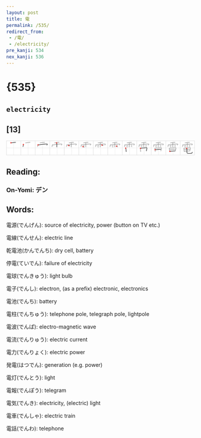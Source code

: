 ```yaml
---
layout: post
title: 電
permalink: /535/
redirect_from:
 - /電/
 - /electricity/
pre_kanji: 534
nex_kanji: 536
---
```


# {535}

## `electricity`

## [13]

<div class="stroke"><img src="../images/E99BBB.png" /></div>

## Reading:

### On-Yomi: デン

## Words:

電源(でんげん): source of electricity, power (button on TV etc.)

電線(でんせん): electric line

乾電池(かんでんち): dry cell, battery

停電(ていでん): failure of electricity

電球(でんきゅう): light bulb

電子(でんし): electron, (as a prefix) electronic, electronics

電池(でんち): battery

電柱(でんちゅう): telephone pole, telegraph pole, lightpole

電波(でんぱ): electro-magnetic wave

電流(でんりゅう): electric current

電力(でんりょく): electric power

発電(はつでん): generation (e.g. power)

電灯(でんとう): light

電報(でんぽう): telegram

電気(でんき): electricity, (electric) light

電車(でんしゃ): electric train

電話(でんわ): telephone
